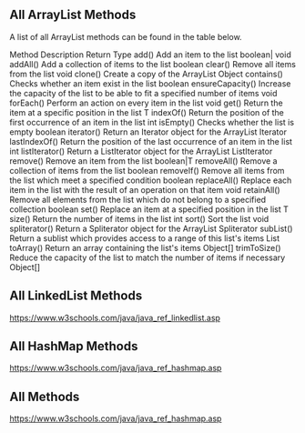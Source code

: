 ## All ArrayList Methods
A list of all ArrayList methods can be found in the table below.

Method	                          Description	                                                         Return Type
add()	            Add an item to the list	boolean|                                                        void
addAll()	        Add a collection of items to the list                                               	boolean
clear()	            Remove all items from the list	                                                        void
clone()	            Create a copy of the ArrayList	                                                        Object
contains()	        Checks whether an item exist in the list	                                            boolean
ensureCapacity()	Increase the capacity of the list to be able to fit a specified number of items	        void
forEach()	        Perform an action on every item in the list	                                            void
get()	            Return the item at a specific position in the list	                                      T
indexOf()	        Return the position of the first occurrence of an item in the list	                    int
isEmpty()	        Checks whether the list is empty	                                                    boolean
iterator()	        Return an Iterator object for the ArrayList	                                            Iterator
lastIndexOf()	    Return the position of the last occurrence of an item in the list                   	int
listIterator()	    Return a ListIterator object for the ArrayList	                                        ListIterator
remove()	        Remove an item from the list	                                                        boolean|T
removeAll()	        Remove a collection of items from the list	                                            boolean
removeIf()	        Remove all items from the list which meet a specified condition	                        boolean
replaceAll()	    Replace each item in the list with the result of an operation on that item	            void
retainAll()	        Remove all elements from the list which do not belong to a specified collection	        boolean
set()	            Replace an item at a specified position in the list	                                     T
size()	            Return the number of items in the list	                                                int
sort()	            Sort the list	                                                                        void
spliterator()	    Return a Spliterator object for the ArrayList	                                        Spliterator
subList()	        Return a sublist which provides access to a range of this list's items	                List
toArray()	        Return an array containing the list's items	                                            Object[]
trimToSize()	    Reduce the capacity of the list to match the number of items if necessary           	Object[]

## All LinkedList Methods
https://www.w3schools.com/java/java_ref_linkedlist.asp

## All HashMap Methods
https://www.w3schools.com/java/java_ref_hashmap.asp

## All Methods
https://www.w3schools.com/java/java_ref_hashmap.asp